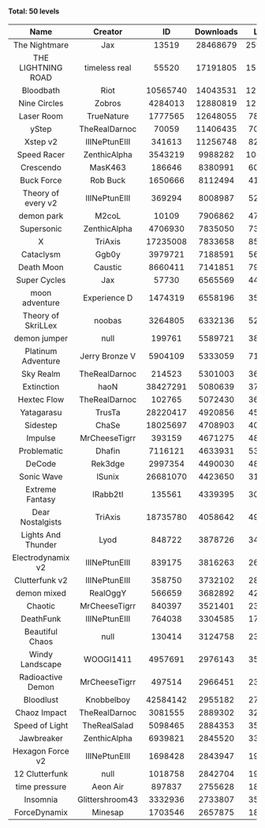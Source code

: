 #### Total: 50 levels

| Name | Creator | ID | Downloads | Likes |
|:---:|:---:|:---:|:---:|:---:|
| The Nightmare | Jax | 13519 | 28468679 | 2593853
| THE LIGHTNING ROAD | timeless real | 55520 | 17191805 | 1537263
| Bloodbath | Riot | 10565740 | 14043531 | 1258810
| Nine Circles | Zobros | 4284013 | 12880819 | 1278109
| Laser Room | TrueNature | 1777565 | 12648055 | 788076
| yStep | TheRealDarnoc | 70059 | 11406435 | 700426
| Xstep v2 | IIINePtunEIII | 341613 | 11256748 | 820577
| Speed Racer | ZenthicAlpha | 3543219 | 9988282 | 1062112
| Crescendo | MasK463 | 186646 | 8380991 | 606713
| Buck Force | Rob Buck | 1650666 | 8112494 | 410833
| Theory of every v2 | IIINePtunEIII | 369294 | 8008987 | 523616
| demon park | M2coL | 10109 | 7906862 | 476126
| Supersonic | ZenthicAlpha | 4706930 | 7835050 | 736754
| X | TriAxis | 17235008 | 7833658 | 850908
| Cataclysm | Ggb0y | 3979721 | 7188591 | 564654
| Death Moon  | Caustic | 8660411 | 7141851 | 794684
| Super Cycles | Jax | 57730 | 6565569 | 445591
| moon adventure | Experience D | 1474319 | 6558196 | 352549
| Theory of SkriLLex | noobas | 3264805 | 6332136 | 524498
| demon jumper | null | 199761 | 5589721 | 389662
| Platinum Adventure | Jerry Bronze V | 5904109 | 5333059 | 713423
| Sky Realm | TheRealDarnoc | 214523 | 5301003 | 363373
| Extinction | haoN | 38427291 | 5080639 | 378539
| Hextec Flow | TheRealDarnoc | 102765 | 5072430 | 361801
| Yatagarasu  | TrusTa | 28220417 | 4920856 | 450126
| Sidestep | ChaSe | 18025697 | 4708903 | 408376
| Impulse | MrCheeseTigrr | 393159 | 4671275 | 484923
| Problematic | Dhafin | 7116121 | 4633931 | 534752
| DeCode | Rek3dge | 2997354 | 4490030 | 481034
| Sonic Wave | lSunix | 26681070 | 4423650 | 316241
| Extreme Fantasy | IRabb2tI | 135561 | 4339395 | 300640
| Dear Nostalgists | TriAxis | 18735780 | 4058642 | 494234
| Lights And Thunder | Lyod | 848722 | 3878726 | 345169
| Electrodynamix v2 | IIINePtunEIII | 839175 | 3816263 | 260433
| Clutterfunk v2 | IIINePtunEIII | 358750 | 3732102 | 283559
| demon mixed | RealOggY | 566659 | 3682892 | 423516
| Chaotic | MrCheeseTigrr | 840397 | 3521401 | 230895
| DeathFunk | IIINePtunEIII | 764038 | 3304585 | 170369
| Beautiful Chaos | null | 130414 | 3124758 | 234246
| Windy Landscape | WOOGI1411 | 4957691 | 2976143 | 350571
| Radioactive Demon | MrCheeseTigrr | 497514 | 2966451 | 238170
| Bloodlust | Knobbelboy | 42584142 | 2955182 | 275219
| Chaoz Impact | TheRealDarnoc | 3081555 | 2889302 | 321598
| Speed of Light | TheRealSalad | 5098465 | 2884353 | 351290
| Jawbreaker | ZenthicAlpha | 6939821 | 2845520 | 338686
| Hexagon Force v2 | IIINePtunEIII | 1698428 | 2843947 | 193311
| 12 Clutterfunk | null | 1018758 | 2842704 | 193686
| time pressure | Aeon Air | 897837 | 2755628 | 186606
| Insomnia | Glittershroom43 | 3332936 | 2733807 | 359147
| ForceDynamix | Minesap | 1703546 | 2657875 | 180925

